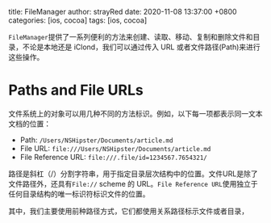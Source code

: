 title: FileManager
author: strayRed
date: 2020-11-08 13:37:00 +0800
categories: [ios, cocoa]
tags: [ios, cocoa]

`FileManager`提供了一系列便利的方法来创建、读取、移动、复制和删除文件和目录，不论是本地还是 iClond，我们可以通过传入 URL 或者文件路径(Path)来进行这些操作。

# Paths and File URLs

文件系统上的对象可以用几种不同的方法标识。例如，以下每一项都表示同一文本文档的位置：

- Path: `/Users/NSHipster/Documents/article.md`
- File URL: `file:///Users/NSHipster/Documents/article.md`
- File Reference URL: `file:///.file/id=1234567.7654321/`

路径是斜杠（/）分割字符串，用于指定目录层次结构中的位置。文件URL是除了文件路径外，还具有`File://` scheme 的 URL。`File Reference URL`使用独立于任何目录结构的唯一标识符标识文件的位置。

其中，我们主要使用前种路径方式，它们都使用关系路径标示文件或者目录，